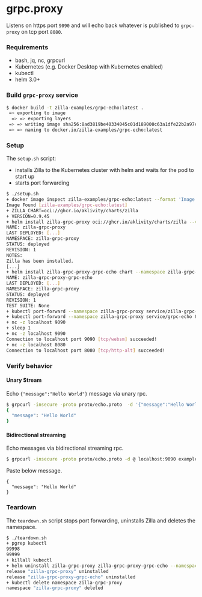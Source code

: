 # grpc.proxy

Listens on https port `9090` and will echo back whatever is published to `grpc-proxy` on tcp port `8080`.

### Requirements

- bash, jq, nc, grpcurl
- Kubernetes (e.g. Docker Desktop with Kubernetes enabled)
- kubectl
- helm 3.0+

### Build `grpc-proxy` service

```bash
$ docker build -t zilla-examples/grpc-echo:latest .
 => exporting to image
  => => exporting layers
 => => writing image sha256:8ad3819be40334045c01d189000c63a1dfe22b2a97ef376d0c6e56616de132c7 
 => => naming to docker.io/zilla-examples/grpc-echo:latest
```

### Setup

The `setup.sh` script:
- installs Zilla to the Kubernetes cluster with helm and waits for the pod to start up
- starts port forwarding

```bash
$ ./setup.sh
+ docker image inspect zilla-examples/grpc-echo:latest --format 'Image Found {{.RepoTags}}'
Image Found [zilla-examples/grpc-echo:latest]
+ ZILLA_CHART=oci://ghcr.io/aklivity/charts/zilla
+ VERSION=0.9.45
+ helm install zilla-grpc-proxy oci://ghcr.io/aklivity/charts/zilla --version 0.9.45 --namespace zilla-grpc-proxy --create-namespace --wait [...]
NAME: zilla-grpc-proxy
LAST DEPLOYED: [...]
NAMESPACE: zilla-grpc-proxy
STATUS: deployed
REVISION: 1
NOTES:
Zilla has been installed.
[...]
+ helm install zilla-grpc-proxy-grpc-echo chart --namespace zilla-grpc-proxy --create-namespace --wait --timeout 2m
NAME: zilla-grpc-proxy-grpc-echo
LAST DEPLOYED: [...]
NAMESPACE: zilla-grpc-proxy
STATUS: deployed
REVISION: 1
TEST SUITE: None
+ kubectl port-forward --namespace zilla-grpc-proxy service/zilla-grpc-proxy 9090
+ kubectl port-forward --namespace zilla-grpc-proxy service/grpc-echo 8080
+ nc -z localhost 9090
+ sleep 1
+ nc -z localhost 9090
Connection to localhost port 9090 [tcp/websm] succeeded!
+ nc -z localhost 8080
Connection to localhost port 8080 [tcp/http-alt] succeeded!
```

### Verify behavior

#### Unary Stream

Echo `{"message":"Hello World"}` message via unary rpc.

```bash
$ grpcurl -insecure -proto proto/echo.proto  -d '{"message":"Hello World"}' localhost:9090 example.EchoService.EchoUnary
{
  "message": "Hello World"
}
```

#### Bidirectional streaming

Echo messages via bidirectional streaming rpc.

```bash
$ grpcurl -insecure -proto proto/echo.proto -d @ localhost:9090 example.EchoService.EchoBidiStream
```

Paste below message.

```
{
  "message": "Hello World"
}
```

### Teardown

The `teardown.sh` script stops port forwarding, uninstalls Zilla and deletes the namespace.

```bash
$ ./teardown.sh
+ pgrep kubectl
99998
99999
+ killall kubectl
+ helm uninstall zilla-grpc-proxy zilla-grpc-proxy-grpc-echo --namespace zilla-grpc-proxy
release "zilla-grpc-proxy" uninstalled
release "zilla-grpc-proxy-grpc-echo" uninstalled
+ kubectl delete namespace zilla-grpc-proxy
namespace "zilla-grpc-proxy" deleted
```
